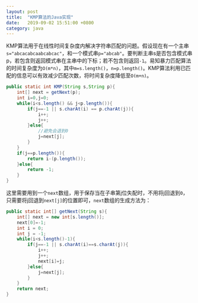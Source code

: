 ```yaml
---
layout: post
title:  "KMP算法的Java实现"
date:   2019-09-02 15:51:00 +0800
category: java
---
```


KMP算法用于在线性时间复杂度内解决字符串匹配的问题。假设现在有一个主串`s="abcacabcaabcabcac"`，和一个模式串`p="abcab"`。要判断主串s是否包含模式串p，若包含则返回模式串在主串中的下标；若不包含则返回`-1`。易知暴力匹配算法的时间复杂度为`O(m*n)`，其中`m=s.length()`，`n=p.length()`。KMP算法利用已匹配的信息可以有效减少匹配次数，将时间复杂度降低至`O(m+n)`。

```java
public static int KMP(String s,String p){
    int[] next = getNext(p);
    int i=0,j=0;
    while(i<s.length() && j<p.length()){
        if(j==-1 || s.charAt(i) == p.charAt(j)){
            i++;
            j++;
        }else{
            //避免会退到0
            j=next[j];
        }
    }
    if(j==p.length()){
        return i-(p.length());
    }else{
        return -1;
    }
}
```

这里需要用到一个`next`数组，用于保存当在子串第j位失配时，不用将j回退到`0`，只需要将j回退到`next[j]`的位置即可，`next`数组的生成方法为：

```java
public static int[] getNext(String s){
    int[] next = new int[s.length()];
    next[0]=-1;
    int i = 0;
    int j = -1;
    while(i<s.length()-1){
        if(j==-1 || s.charAt(i)==s.charAt(j)){
            i++;
            j++;
            next[i]=j;
        }else{
            j=next[j];
        }
    }
    return next;
}
```